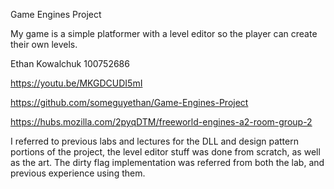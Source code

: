 Game Engines Project

My game is a simple platformer with a level editor so the player can create their own levels.

Ethan Kowalchuk 100752686

https://youtu.be/MKGDCUDI5mI

https://github.com/someguyethan/Game-Engines-Project

https://hubs.mozilla.com/2pyqDTM/freeworld-engines-a2-room-group-2

I referred to previous labs and lectures for the DLL and design pattern portions
of the project, the level editor stuff was done from scratch, as well as the art.
The dirty flag implementation was referred from both the lab, and previous 
experience using them.